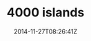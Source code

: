 ---
title: "4000 islands"
date: 2014-11-27T08:26:41Z
draft: false
description: ""
type: post
region: "Southeast Asia"
country: "Laos"
thumbnail: "4000islands-1.jpg"
---